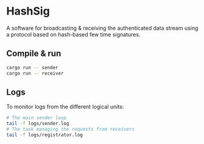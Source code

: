 # HashSig

A software for broadcasting & receiving the authenticated data stream using a protocol based on hash-based few time signatures.

## Compile & run

```sh
cargo run -- sender
cargo run -- receiver
```

## Logs

To monitor logs from the different logical units:

```sh
# The main sender loop
tail -f logs/sender.log
# The task managing the requests from receivers
tail -f logs/registrator.log
```
